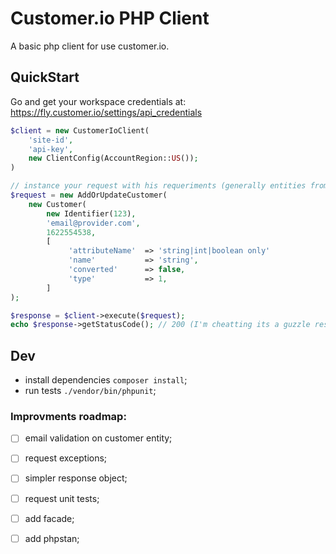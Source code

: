 # Customer.io PHP Client

A basic php client for use customer.io.

## QuickStart

Go and get your workspace credentials at: https://fly.customer.io/settings/api_credentials

``` php
$client = new CustomerIoClient(
    'site-id',
    'api-key',
    new ClientConfig(AccountRegion::US());
)

// instance your request with his requeriments (generally entities from CIO\Entity namespace)
$request = new AddOrUpdateCustomer(
    new Customer(
        new Identifier(123),
        'email@provider.com',
        1622554538,
        [
             'attributeName'  => 'string|int|boolean only'
             'name'           => 'string',
             'converted'      => false,
             'type'           => 1,
        ]
);

$response = $client->execute($request);
echo $response->getStatusCode(); // 200 (I'm cheatting its a guzzle response) 
```

## Dev

- install dependencies `composer install`;
- run tests `./vendor/bin/phpunit`;

### Improvments roadmap:

- [ ] email validation on customer entity;
- [ ] request exceptions;
- [ ] simpler response object;
- [ ] request unit tests;
- [ ] add facade;
- [ ] add phpstan;

